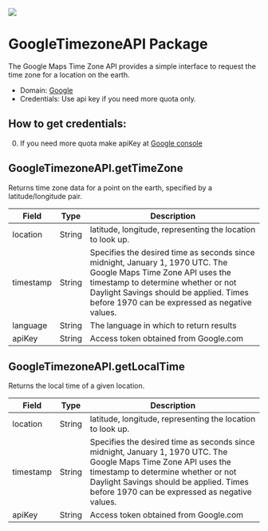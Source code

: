 [![](https://scdn.rapidapi.com/RapidAPI_banner.png)](https://rapidapi.com/package/GoogleTimezoneAPI/functions?utm_source=RapidAPIGitHub_GoogleTimezoneFunctions&utm_medium=button&utm_content=RapidAPI_GitHub)

# GoogleTimezoneAPI Package
The Google Maps Time Zone API provides a simple interface to request the time zone for a location on the earth.
* Domain: [Google](http://google.com)
* Credentials: Use api key if you need more quota only.

## How to get credentials: 
0. If you need more quota make apiKey at [Google console](https://console.developers.google.com/flows/enableapi?apiid=timezone_backend&reusekey=true&pli=1)
 
## GoogleTimezoneAPI.getTimeZone
Returns time zone data for a point on the earth, specified by a latitude/longitude pair.

| Field    | Type  | Description
|----------|-------|----------
| location | String| latitude, longitude, representing the location to look up.
| timestamp| String| Specifies the desired time as seconds since midnight, January 1, 1970 UTC. The Google Maps Time Zone API uses the timestamp to determine whether or not Daylight Savings should be applied. Times before 1970 can be expressed as negative values.
| language | String| The language in which to return results
| apiKey   | String| Access token obtained from Google.com

## GoogleTimezoneAPI.getLocalTime
Returns the local time of a given location.

| Field    | Type  | Description
|----------|-------|----------
| location | String| latitude, longitude, representing the location to look up.
| timestamp| String| Specifies the desired time as seconds since midnight, January 1, 1970 UTC. The Google Maps Time Zone API uses the timestamp to determine whether or not Daylight Savings should be applied. Times before 1970 can be expressed as negative values.
| apiKey   | String| Access token obtained from Google.com

